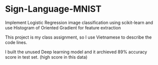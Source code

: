 # Sign-Language-MNIST
Implement Logistic Regression image classification using scikit-learn and use Histogram of Oriented Gradient for feature extraction

This project is my class assignment, so I use Vietnamese to describe the code lines.

I built the unused Deep learning model and it archieved 89% accuracy score in test set. (high score in this data)
